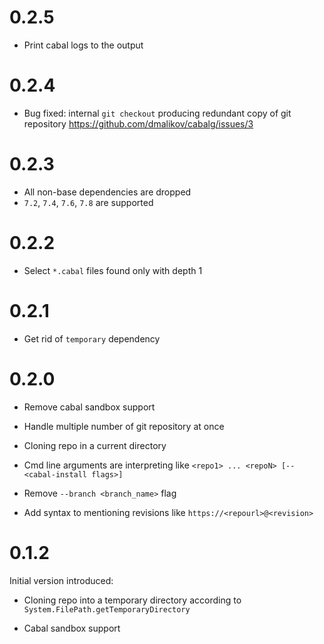0.2.5
=====

  * Print cabal logs to the output

0.2.4
=====

  * Bug fixed: internal `git checkout` producing redundant copy of git repository
    https://github.com/dmalikov/cabalg/issues/3


0.2.3
=====

  * All non-base dependencies are dropped
  * `7.2`, `7.4`, `7.6`, `7.8` are supported

0.2.2
=====

  * Select `*.cabal` files found only with depth 1

0.2.1
=====

  * Get rid of `temporary` dependency

0.2.0
=====

  * Remove cabal sandbox support

  * Handle multiple number of git repository at once

  * Cloning repo in a current directory

  * Cmd line arguments are interpreting like `<repo1> ... <repoN> [-- <cabal-install flags>]`

  * Remove `--branch <branch_name>` flag

  * Add syntax to mentioning revisions like `https://<repourl>@<revision>`

0.1.2
=====
  Initial version introduced:

  * Cloning repo into a temporary directory according to `System.FilePath.getTemporaryDirectory`

  * Cabal sandbox support
